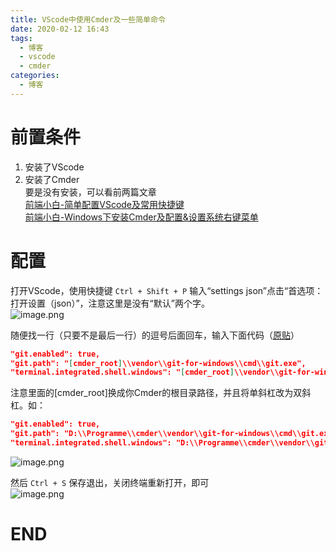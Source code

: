 ```yaml
---
title: VScode中使用Cmder及一些简单命令
date: 2020-02-12 16:43
tags:
  - 博客
  - vscode
  - cmder
categories:
  - 博客
---
```


# 前置条件


1. 安装了VScode
2. 安装了Cmder  
要是没有安装，可以看前两篇文章  
[前端小白-简单配置VScode及常用快捷键](https://www.jianshu.com/p/ebb9af006e25)  
[前端小白-Windows下安装Cmder及配置&设置系统右键菜单](https://www.jianshu.com/p/050943776aea)



# 配置


打开VScode，使用快捷键 `Ctrl + Shift + P` 输入“settings json”点击“首选项：打开设置（json）”，注意这里是没有“默认”两个字。  
![image.png](http://obsidian.easyhappy.top/avan/202506291721368.png)

随便找一行（只要不是最后一行）的逗号后面回车，输入下面代码（[原贴](https://github.com/cmderdev/cmder/wiki/Seamless-VS-Code-Integration#use-cmder-embedded-git-in-vscode)）



```json
"git.enabled": true,
"git.path": "[cmder_root]\\vendor\\git-for-windows\\cmd\\git.exe",
"terminal.integrated.shell.windows": "[cmder_root]\\vendor\\git-for-windows\\bin\\bash.exe",
```



注意里面的[cmder_root]换成你Cmder的根目录路径，并且将单斜杠改为双斜杠。如：



```json
"git.enabled": true,
"git.path": "D:\\Programme\\cmder\\vendor\\git-for-windows\\cmd\\git.exe",
"terminal.integrated.shell.windows": "D:\\Programme\\cmder\\vendor\\git-for-windows\\bin\\bash.exe",
```



![image.png](http://obsidian.easyhappy.top/avan/202506291722740.png)




然后 `Ctrl + S` 保存退出，关闭终端重新打开，即可  
![image.png](http://obsidian.easyhappy.top/avan/202506291723112.png)




# END
